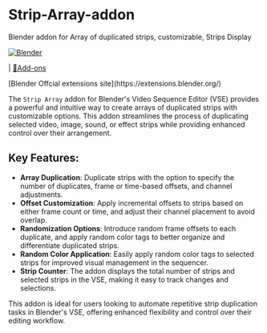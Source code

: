 # Strip-Array-addon
Blender addon for Array of duplicated strips, customizable, Strips Display 


<div>
    <a href="#table"><img alt="Blender"
            src="https://img.shields.io/badge/Blender-gray?logo=blender&style=flat-square" /></a>

</div>

<a name="table"></a>

<div>
    <p>| <a href="#add-ons-">🔮Add-ons</a></p>
[Blender Offcial extensions site](https://extensions.blender.org/)
</div>

The `Strip Array` addon for Blender's Video Sequence Editor (VSE) provides a powerful and intuitive way to create arrays of duplicated strips with customizable options. This addon streamlines the process of duplicating selected video, image, sound, or effect strips while providing enhanced control over their arrangement. 

## Key Features:
- **Array Duplication**: Duplicate strips with the option to specify the number of duplicates, frame or time-based offsets, and channel adjustments.
- **Offset Customization**: Apply incremental offsets to strips based on either frame count or time, and adjust their channel placement to avoid overlap.
- **Randomization Options**: Introduce random frame offsets to each duplicate, and apply random color tags to better organize and differentiate duplicated strips.
- **Random Color Application**: Easily apply random color tags to selected strips for improved visual management in the sequencer.
- **Strip Counter**: The addon displays the total number of strips and selected strips in the VSE, making it easy to track changes and selections.

This addon is ideal for users looking to automate repetitive strip duplication tasks in Blender's VSE, offering enhanced flexibility and control over their editing workflow.
